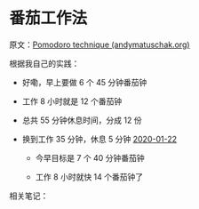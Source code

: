 # 番茄工作法

原文：[Pomodoro technique (andymatuschak.org)](https://notes.andymatuschak.org/zRtoDFQZWq5WYcN1dJH52wKXuKCT4s62B78)

根据我自己的实践：

  - 好嘞，早上要做 6 个 45 分钟番茄钟

  - 工作 8 小时就是 12 个番茄钟

   - 总共 55 分钟休息时间，分成 12 份

- 换到工作 35 分钟，休息 5 分钟 [2020-01-22](https://notes.andymatuschak.org/z8ADGLGQuMmy2sEWp7sHdsiCscdJNrChxPEi3)

  - 今早目标是 7 个 40 分钟番茄钟

  - 工作 8 小时就快 14 个番茄钟了

相关笔记：